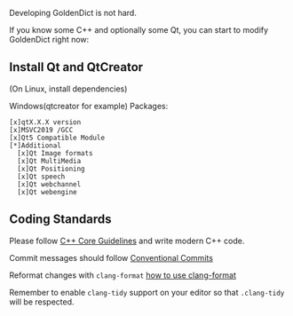 Developing GoldenDict is not hard.

If you know some C++ and optionally some Qt, you can start to modify GoldenDict right now:

## Install Qt and QtCreator
  (On Linux, install dependencies)

  Windows(qtcreator for example)
Packages:
```
[x]qtX.X.X version
[x]MSVC2019 /GCC
[x]Qt5 Compatible Module
[*]Additional
  [x]Qt Image formats
  [x]Qt MultiMedia
  [x]Qt Positioning
  [x]Qt speech
  [x]Qt webchannel
  [x]Qt webengine
```

## Coding Standards

Please follow [C++ Core Guidelines](https://isocpp.github.io/CppCoreGuidelines/CppCoreGuidelines) and write modern C++ code.

Commit messages should follow [Conventional Commits](https://www.conventionalcommits.org)

Reformat changes with `clang-format` [how to use clang-format](https://github.com/xiaoyifang/goldendict/blob/staged/howto/how%20to%20use%20.clang-format%20to%20format%20the%20code.md)

Remember to enable `clang-tidy` support on your editor so that `.clang-tidy` will be respected.
